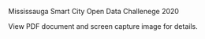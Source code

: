 Mississauga Smart City Open Data Challenege 2020

View PDF document and screen capture image for details.
